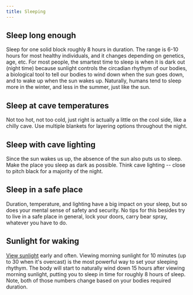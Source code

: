 ```yaml
---
title: Sleeping
---
```

## Sleep long enough
Sleep for one solid block roughly 8 hours in duration. The range is 6-10 hours for most healthy individuals, and it changes depending on genetics, age, etc. For most people, the smartest time to sleep is when it is dark out (night time) because sunlight controls the circadian rhythym of our bodies, a biological tool to tell our bodies to wind down when the sun goes down, and to wake up when the sun wakes up. Naturally, humans tend to sleep more in the winter, and less in the summer, just like the sun.

## Sleep at cave temperatures
Not too hot, not too cold, just right is actually a little on the cool side, like a chilly cave. Use multiple blankets for layering options throughout the night.

## Sleep with cave lighting
Since the sun wakes us up, the absence of the sun also puts us to sleep. Make the place you sleep as dark as possible. Think cave lighting -- close to pitch black for a majority of the night.

## Sleep in a safe place
Duration, temperature, and lighting have a big impact on your sleep, but so does your mental sense of safety and security. No tips for this besides try to live in a safe place in general, lock your doors, carry bear spray, whatever you have to do.

## Sunlight for waking
[View sunlight](/sunbathing) early and often. Viewing morning sunlight for 10 minutes (up to 30 when it's overcast) is the most powerful way to set your sleeping rhythym. The body will start to naturally wind down 15 hours after viewing morning sunlight, putting you to sleep in time for roughly 8 hours of sleep. Note, both of those numbers change based on your bodies required duration.




